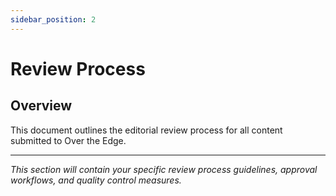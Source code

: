 ```yaml
---
sidebar_position: 2
---
```


# Review Process

## Overview

This document outlines the editorial review process for all content submitted to Over the Edge.

---

*This section will contain your specific review process guidelines, approval workflows, and quality control measures.*
